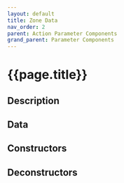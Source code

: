 ```yaml
---
layout: default
title: Zone Data
nav_order: 2
parent: Action Parameter Components
grand_parent: Parameter Components
---
```


# **{{page.title}}**

## **Description**


## **Data**


## **Constructors**


## **Deconstructors**

